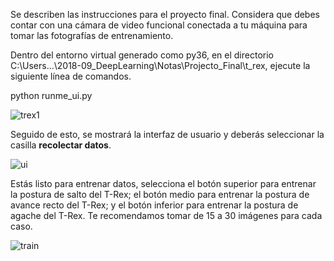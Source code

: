 Se describen las instrucciones para el proyecto final. Considera que debes contar con una cámara de video funcional conectada a tu máquina para tomar las fotografías de entrenamiento.

Dentro del entorno virtual generado como py36, en el directorio C:\Users\...\2018-09_DeepLearning\Notas\Projecto_Final\t_rex, ejecute la siguiente línea de comandos.

python runme_ui.py

![trex1](https://docs.google.com/drawings/d/e/2PACX-1vSZEAHAP4iSB8vd45BONExcePB3LXjXNMer-67vO1p99hQ8UXpzhD1CW-_p_oECqe02jj6PJzr0HKak/pub?w=765&h=232)

Seguido de esto, se mostrará la interfaz de usuario y deberás seleccionar la casilla __recolectar datos__.

![ui](https://docs.google.com/drawings/d/e/2PACX-1vQVPShAAO2Fz2MRIoFbxpIVN8Vhdlk85wQsDAwJpkykpj3_Xzsn6rFYezO5sG5y2_vGrs1n-RfI-WGN/pub?w=953&h=443)

Estás listo para entrenar datos, selecciona el botón superior para entrenar la postura de salto del T-Rex; el botón medio para entrenar la postura de avance recto del T-Rex; y el botón inferior para entrenar la postura de agache del T-Rex. Te recomendamos tomar de 15 a 30 imágenes para cada caso.

![train](https://docs.google.com/drawings/d/e/2PACX-1vS_B6_pjb0XviBZ6vbIPjYhluIEgoNkqcpaTxtAIDjeerpY8HnVoKK1X4oBfqJAUQ_uXbNqOWf6ILem/pub?w=205&h=719)

